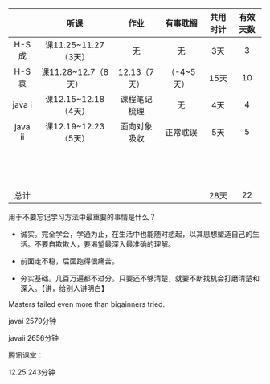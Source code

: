 |         |         听课         |     作业     |  有事耽搁  | 共用时计 | 有效天数 |
| :-----: | :------------------: | :----------: | :--------: | :------: | :------: |
|  H-S成  | 课11.25~11.27（3天） |      无      |     无     |   3天    |    3     |
|  H-S袁  | 课11.28~12.7（8天）  | 12.13（7天） | （-4~5天） |   15天   |    10    |
| java i  | 课12.15~12.18（4天） | 课程笔记梳理 |     无     |   4天    |    4     |
| java ii | 课12.19~12.23（5天） | 面向对象吸收 |  正常耽误  |   5天    |    5     |
|         |                      |              |            |          |          |
|         |                      |              |            |          |          |
|         |                      |              |            |          |          |
|         |                      |              |            |          |          |
|         |                      |              |            |          |          |
|         |                      |              |            |          |          |
|         |                      |              |            |          |          |
|         |                      |              |            |          |          |
|         |                      |              |            |          |          |
|         |                      |              |            |          |          |
|         |                      |              |            |          |          |
|         |                      |              |            |          |          |
|         |                      |              |            |          |          |
|         |                      |              |            |          |          |
|  总计   |                      |              |            |   28天   |    22    |

用于不要忘记学习方法中最重要的事情是什么？

* 诚实。完全学会，学通为止，在生活中也能随时想起，以其思想塑造自己的生活。不要自欺欺人，要渴望最深入最准确的理解。

* 前面走不稳，后面跑得很痛苦。

* 夯实基础。几百万遍都不过分。只要还不够清楚，就要不断找机会打磨清楚和深入。【讲，给别人讲明白】

  

Masters failed even more than bigainners tried.





javai 2579分钟

javaii 2656分钟



腾讯课堂：

12.25  243分钟

